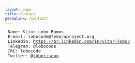 ```yaml
---
layout: page
title: Contact
permalink: /contact/
---
```



<pre>
 Name: Vitor Lobo Ramos
 E-mail: lobocode@fedoraproject.org 
 Linkedin: <a href="https://br.linkedin.com/in/vitor-lobo/" target="_blank">https://br.linkedin.com/in/vitor-lobo/</a>
 Telegram: @lobocode
 IRC: lobocode
 Twitter: <a href="https://twitter.com/loboriseup" target="_blank">@loboriseup</a>
</pre>

